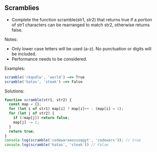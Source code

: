## Scramblies

- Complete the function scramble(str1, str2) that returns true if a portion of str1 characters can be rearranged to match str2, otherwise returns false.

Notes:

- Only lower case letters will be used (a-z). No punctuation or digits will be included.
- Performance needs to be considered.

Examples:
```js
scramble('rkqodlw', 'world') ==> True 
scramble('katas', 'steak') ==> False
```
Solutions:
```js
function scramble(str1, str2) {
  const map = {};
  for (let i of str1) map[i] ? map[i]++ : (map[i] = 1);
  for (let j of str2) {
    if (!map[j]) return false;
    map[j] -= 1;
  }
  return true;
} 
console.log(scramble('cedewaraaossoqqyt', 'codewars')); // true  
console.log(scramble('katas', 'steak')) // False
```